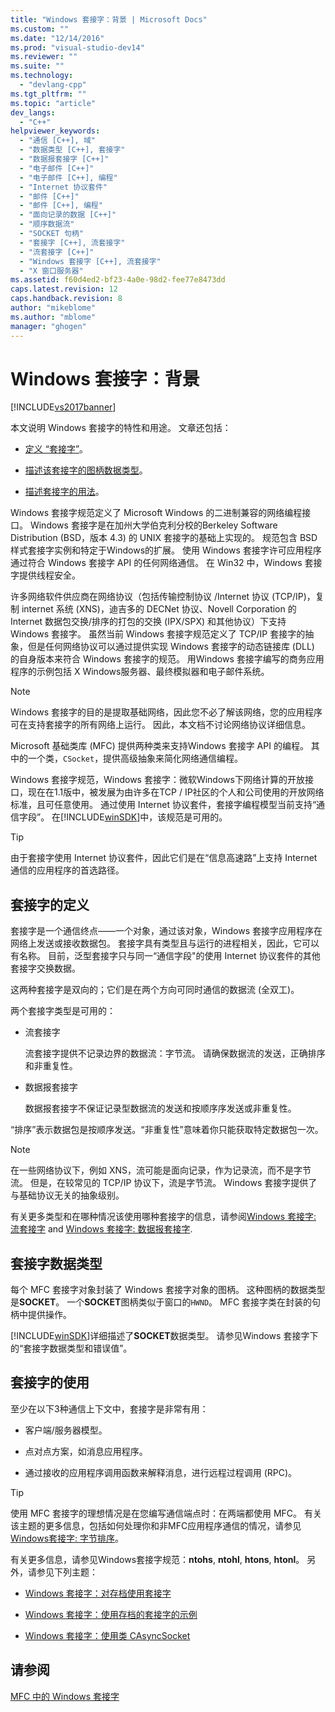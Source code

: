 ```yaml
---
title: "Windows 套接字：背景 | Microsoft Docs"
ms.custom: ""
ms.date: "12/14/2016"
ms.prod: "visual-studio-dev14"
ms.reviewer: ""
ms.suite: ""
ms.technology: 
  - "devlang-cpp"
ms.tgt_pltfrm: ""
ms.topic: "article"
dev_langs: 
  - "C++"
helpviewer_keywords: 
  - "通信 [C++], 域"
  - "数据类型 [C++], 套接字"
  - "数据报套接字 [C++]"
  - "电子邮件 [C++]"
  - "电子邮件 [C++], 编程"
  - "Internet 协议套件"
  - "邮件 [C++]"
  - "邮件 [C++], 编程"
  - "面向记录的数据 [C++]"
  - "顺序数据流"
  - "SOCKET 句柄"
  - "套接字 [C++], 流套接字"
  - "流套接字 [C++]"
  - "Windows 套接字 [C++], 流套接字"
  - "X 窗口服务器"
ms.assetid: f60d4ed2-bf23-4a0e-98d2-fee77e8473dd
caps.latest.revision: 12
caps.handback.revision: 8
author: "mikeblome"
ms.author: "mblome"
manager: "ghogen"
---
```

# Windows 套接字：背景
[!INCLUDE[vs2017banner](../assembler/inline/includes/vs2017banner.md)]

本文说明 Windows 套接字的特性和用途。  文章还包括：  
  
-   [定义 “套接字”](#_core_definition_of_a_socket)。  
  
-   [描述该套接字的图柄数据类型](#_core_the_socket_data_type)。  
  
-   [描述套接字的用法](#_core_uses_for_sockets)。  
  
 Windows 套接字规范定义了 Microsoft Windows 的二进制兼容的网络编程接口。  Windows 套接字是在加州大学伯克利分校的Berkeley Software Distribution \(BSD，版本 4.3\) 的 UNIX 套接字的基础上实现的。  规范包含 BSD 样式套接字实例和特定于Windows的扩展。  使用 Windows 套接字许可应用程序通过符合 Windows 套接字 API 的任何网络通信。  在 Win32 中，Windows 套接字提供线程安全。  
  
 许多网络软件供应商在网络协议（包括传输控制协议 \/Internet 协议 \(TCP\/IP\)，复制 internet 系统 \(XNS\)，迪吉多的 DECNet 协议、Novell Corporation 的 Internet 数据包交换\/排序的打包的交换 \(IPX\/SPX\) 和其他协议）下支持 Windows 套接字。  虽然当前 Windows 套接字规范定义了 TCP\/IP 套接字的抽象，但是任何网络协议可以通过提供实现 Windows 套接字的动态链接库 \(DLL\) 的自身版本来符合 Windows 套接字的规范。  用Windows 套接字编写的商务应用程序的示例包括 X Windows服务器、最终模拟器和电子邮件系统。  
  
> [!NOTE]
>  Windows 套接字的目的是提取基础网络，因此您不必了解该网络，您的应用程序可在支持套接字的所有网络上运行。  因此，本文档不讨论网络协议详细信息。  
  
 Microsoft 基础类库 \(MFC\) 提供两种类来支持Windows 套接字 API 的编程。  其中的一个类，`CSocket`，提供高级抽象来简化网络通信编程。  
  
 Windows 套接字规范，Windows 套接字：微软Windows下网络计算的开放接口，现在在1.1版中，被发展为由许多在TCP \/ IP社区的个人和公司使用的开放网络标准，且可任意使用。  通过使用 Internet 协议套件，套接字编程模型当前支持“通信字段”。  在[!INCLUDE[winSDK](../atl/includes/winsdk_md.md)]中，该规范是可用的。  
  
> [!TIP]
>  由于套接字使用 Internet 协议套件，因此它们是在“信息高速路”上支持 Internet 通信的应用程序的首选路径。  
  
##  <a name="_core_definition_of_a_socket"></a> 套接字的定义  
 套接字是一个通信终点——一个对象，通过该对象，Windows 套接字应用程序在网络上发送或接收数据包。  套接字具有类型且与运行的进程相关，因此，它可以有名称。  目前，泛型套接字只与同一“通信字段"的使用 Internet 协议套件的其他套接字交换数据。  
  
 这两种套接字是双向的；它们是在两个方向可同时通信的数据流 \(全双工\)。  
  
 两个套接字类型是可用的：  
  
-   流套接字  
  
     流套接字提供不记录边界的数据流：字节流。  请确保数据流的发送，正确排序和非重复性。  
  
-   数据报套接字  
  
     数据报套接字不保证记录型数据流的发送和按顺序序发送或非重复性。  
  
 “排序”表示数据包是按顺序发送。“非重复性”意味着你只能获取特定数据包一次。  
  
> [!NOTE]
>  在一些网络协议下，例如 XNS，流可能是面向记录，作为记录流，而不是字节流。  但是，在较常见的 TCP\/IP 协议下，流是字节流。  Windows 套接字提供了与基础协议无关的抽象级别。  
  
 有关更多类型和在哪种情况该使用哪种套接字的信息，请参阅[Windows 套接字: 流套接字](../mfc/windows-sockets-stream-sockets.md) and [Windows 套接字: 数据报套接字](../mfc/windows-sockets-datagram-sockets.md).  
  
##  <a name="_core_the_socket_data_type"></a> 套接字数据类型  
 每个 MFC 套接字对象封装了 Windows 套接字对象的图柄。  这种图柄的数据类型是**SOCKET**。  一个**SOCKET**图柄类似于窗口的`HWND`。  MFC 套接字类在封装的句柄中提供操作。  
  
 [!INCLUDE[winSDK](../atl/includes/winsdk_md.md)]详细描述了**SOCKET**数据类型。  请参见Windows 套接字下的“套接字数据类型和错误值”。  
  
##  <a name="_core_uses_for_sockets"></a> 套接字的使用  
 至少在以下3种通信上下文中，套接字是非常有用：  
  
-   客户端\/服务器模型。  
  
-   点对点方案，如消息应用程序。  
  
-   通过接收的应用程序调用函数来解释消息，进行远程过程调用 \(RPC\)。  
  
> [!TIP]
>  使用 MFC 套接字的理想情况是在您编写通信端点时：在两端都使用 MFC。  有关该主题的更多信息，包括如何处理你和非MFC应用程序通信的情况，请参见[Windows套接字: 字节排序](../mfc/windows-sockets-byte-ordering.md)。  
  
 有关更多信息，请参见Windows套接字规范：**ntohs**, **ntohl**, **htons**, **htonl**。  另外，请参见下列主题：  
  
-   [Windows 套接字：对存档使用套接字](../mfc/windows-sockets-using-sockets-with-archives.md)  
  
-   [Windows 套接字：使用存档的套接字的示例](../mfc/windows-sockets-example-of-sockets-using-archives.md)  
  
-   [Windows 套接字：使用类 CAsyncSocket](../mfc/windows-sockets-using-class-casyncsocket.md)  
  
## 请参阅  
 [MFC 中的 Windows 套接字](../mfc/windows-sockets-in-mfc.md)